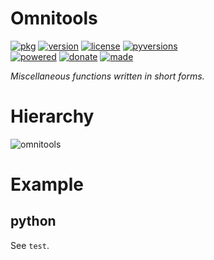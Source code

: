 # Omnitools

<badges>[![pkg](https://img.shields.io/badge/pkg-omnitools-808080.svg)](http://code.foxe6.kozow.com/omnitools/)
[![version](https://img.shields.io/pypi/v/omnitools.svg)](https://pypi.org/project/omnitools/)
[![license](https://img.shields.io/pypi/l/omnitools.svg)](https://pypi.org/project/omnitools/)
[![pyversions](https://img.shields.io/pypi/pyversions/omnitools.svg)](https://pypi.org/project/omnitools/)  
[![powered](https://img.shields.io/badge/Say-Thanks-ddddff.svg)](https://saythanks.io/to/foxe6)
[![donate](https://img.shields.io/badge/Donate-Paypal-0070ba.svg)](https://paypal.me/foxe6)
[![made](https://img.shields.io/badge/Made%20with-PyCharm-red.svg)](https://www.jetbrains.com/pycharm/)
</badges>

<i>Miscellaneous functions written in short forms.</i>

# Hierarchy
![omnitools](http://code.foxe6.kozow.com/omnitools/omnitools.svg)

# Example

## python
See `test`.